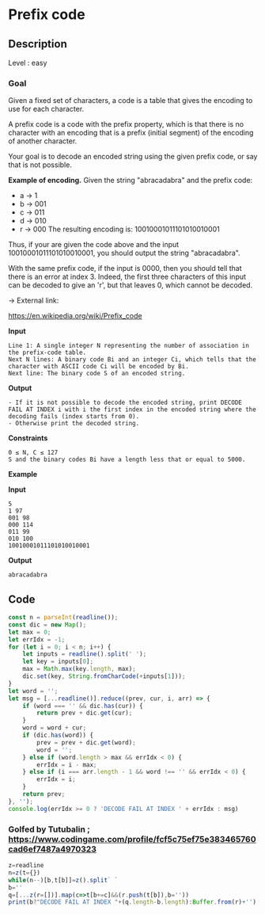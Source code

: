 # Prefix code

## Description

Level : easy 

### Goal

Given a fixed set of characters, a code is a table that gives the encoding to use for each character.

A prefix code is a code with the prefix property, which is that there is no character with an encoding that is a prefix (initial segment) of the encoding of another character.

Your goal is to decode an encoded string using the given prefix code, or say that is not possible.

**Example of encoding.**
Given the string "abracadabra" and the prefix code:
* a -> 1
* b -> 001
* c -> 011
* d -> 010
* r -> 000
The resulting encoding is: 10010001011101010010001

Thus, if your are given the code above and the input 10010001011101010010001, you should output the string "abracadabra".

With the same prefix code, if the input is 0000, then you should tell that there is an error at index 3. Indeed, the first three characters of this input can be decoded to give an 'r', but that leaves 0, which cannot be decoded.

-> External link:

https://en.wikipedia.org/wiki/Prefix_code

**Input**
```
Line 1: A single integer N representing the number of association in the prefix-code table.
Next N lines: A binary code Bi and an integer Ci, which tells that the character with ASCII code Ci will be encoded by Bi.
Next line: The binary code S of an encoded string.
```
**Output**
```
- If it is not possible to decode the encoded string, print DECODE FAIL AT INDEX i with i the first index in the encoded string where the decoding fails (index starts from 0).
- Otherwise print the decoded string.
```
**Constraints**
```
0 ≤ N, C ≤ 127
S and the binary codes Bi have a length less that or equal to 5000.
```
**Example**

**Input**
```
5
1 97
001 98
000 114
011 99
010 100
10010001011101010010001
```
**Output**
```
abracadabra
```

## Code

```js
const n = parseInt(readline());
const dic = new Map();
let max = 0;
let errIdx = -1;
for (let i = 0; i < n; i++) {
    let inputs = readline().split(' ');
    let key = inputs[0];
    max = Math.max(key.length, max);
    dic.set(key, String.fromCharCode(+inputs[1]));
}
let word = '';
let msg = [...readline()].reduce((prev, cur, i, arr) => {
    if (word === '' && dic.has(cur)) {
        return prev + dic.get(cur);
    }    
    word = word + cur;
    if (dic.has(word)) {
        prev = prev + dic.get(word);
        word = '';
    } else if (word.length > max && errIdx < 0) {
        errIdx = i - max;
    } else if (i === arr.length - 1 && word !== '' && errIdx < 0) {
        errIdx = i;
    }
    return prev;
}, '');
console.log(errIdx >= 0 ? 'DECODE FAIL AT INDEX ' + errIdx : msg)
```

### Golfed by Tutubalin ; https://www.codingame.com/profile/fcf5c75ef75e383465760cad6ef7487a4970323

```js
z=readline
n=z(t={})
while(n--)[b,t[b]]=z().split` `
b=''
q=[...z(r=[])].map(c=>t[b+=c]&&(r.push(t[b]),b=''))
print(b?"DECODE FAIL AT INDEX "+(q.length-b.length):Buffer.from(r)+'')
```
